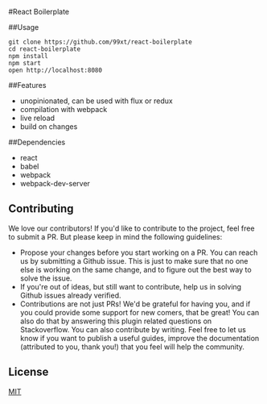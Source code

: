 #React Boilerplate 

##Usage 

```
git clone https://github.com/99xt/react-boilerplate
cd react-boilerplate
npm install
npm start
open http://localhost:8080
```


##Features 

- unopinionated, can be used with flux or redux
- compilation with webpack 
- live reload 
- build on changes


##Dependencies

- react 
- babel 
- webpack 
- webpack-dev-server

## Contributing

We love our contributors! If you'd like to contribute to the project, feel free to submit a PR. But please keep in mind the following guidelines:

* Propose your changes before you start working on a PR. You can reach us by submitting a Github issue. This is just to make sure that no one else is working on the same change, and to figure out the best way to solve the issue.
* If you're out of ideas, but still want to contribute, help us in solving Github issues already verified.
* Contributions are not just PRs! We'd be grateful for having you, and if you could provide some support for new comers, that be great! You can also do that by answering this plugin related questions on Stackoverflow.
You can also contribute by writing. Feel free to let us know if you want to publish a useful guides, improve the documentation (attributed to you, thank you!) that you feel will help the community.

## License

  [MIT](LICENSE)
